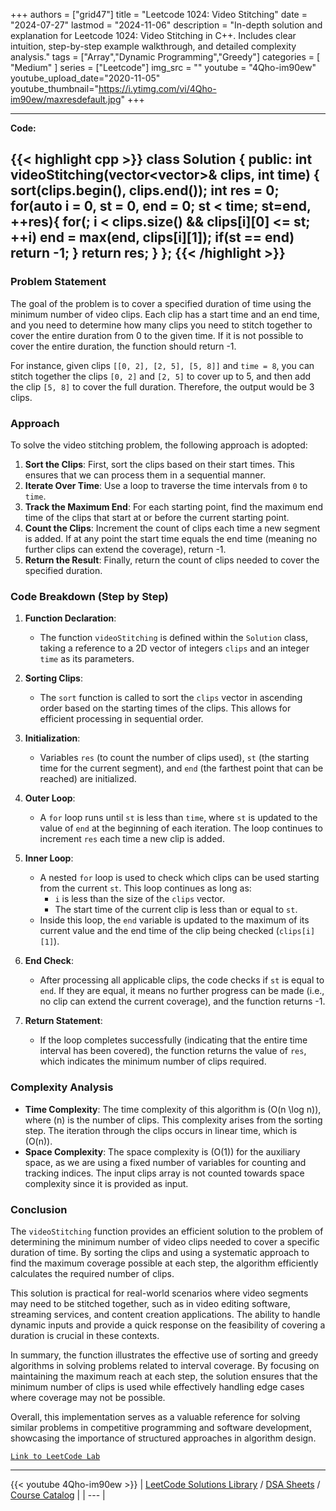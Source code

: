 
+++
authors = ["grid47"]
title = "Leetcode 1024: Video Stitching"
date = "2024-07-27"
lastmod = "2024-11-06"
description = "In-depth solution and explanation for Leetcode 1024: Video Stitching in C++. Includes clear intuition, step-by-step example walkthrough, and detailed complexity analysis."
tags = ["Array","Dynamic Programming","Greedy"]
categories = [
    "Medium"
]
series = ["Leetcode"]
img_src = ""
youtube = "4Qho-im90ew"
youtube_upload_date="2020-11-05"
youtube_thumbnail="https://i.ytimg.com/vi/4Qho-im90ew/maxresdefault.jpg"
+++



---
**Code:**

{{< highlight cpp >}}
class Solution {
public:
    int videoStitching(vector<vector<int>>& clips, int time) {
        sort(clips.begin(), clips.end());
        int res = 0;
        for(auto i = 0, st = 0, end = 0; st < time; st=end, ++res){
            for(; i < clips.size() && clips[i][0] <= st; ++i)
                end = max(end, clips[i][1]);
            if(st == end) return -1;
        }
        return res;
    }
};
{{< /highlight >}}
---


### Problem Statement
The goal of the problem is to cover a specified duration of time using the minimum number of video clips. Each clip has a start time and an end time, and you need to determine how many clips you need to stitch together to cover the entire duration from 0 to the given time. If it is not possible to cover the entire duration, the function should return -1.

For instance, given clips `[[0, 2], [2, 5], [5, 8]]` and `time = 8`, you can stitch together the clips `[0, 2]` and `[2, 5]` to cover up to 5, and then add the clip `[5, 8]` to cover the full duration. Therefore, the output would be 3 clips.

### Approach
To solve the video stitching problem, the following approach is adopted:
1. **Sort the Clips**: First, sort the clips based on their start times. This ensures that we can process them in a sequential manner.
2. **Iterate Over Time**: Use a loop to traverse the time intervals from `0` to `time`.
3. **Track the Maximum End**: For each starting point, find the maximum end time of the clips that start at or before the current starting point.
4. **Count the Clips**: Increment the count of clips each time a new segment is added. If at any point the start time equals the end time (meaning no further clips can extend the coverage), return -1.
5. **Return the Result**: Finally, return the count of clips needed to cover the specified duration.

### Code Breakdown (Step by Step)

1. **Function Declaration**:
   - The function `videoStitching` is defined within the `Solution` class, taking a reference to a 2D vector of integers `clips` and an integer `time` as its parameters.

2. **Sorting Clips**:
   - The `sort` function is called to sort the `clips` vector in ascending order based on the starting times of the clips. This allows for efficient processing in sequential order.

3. **Initialization**:
   - Variables `res` (to count the number of clips used), `st` (the starting time for the current segment), and `end` (the farthest point that can be reached) are initialized.

4. **Outer Loop**:
   - A `for` loop runs until `st` is less than `time`, where `st` is updated to the value of `end` at the beginning of each iteration. The loop continues to increment `res` each time a new clip is added.

5. **Inner Loop**:
   - A nested `for` loop is used to check which clips can be used starting from the current `st`. This loop continues as long as:
     - `i` is less than the size of the `clips` vector.
     - The start time of the current clip is less than or equal to `st`.
   - Inside this loop, the `end` variable is updated to the maximum of its current value and the end time of the clip being checked (`clips[i][1]`).

6. **End Check**:
   - After processing all applicable clips, the code checks if `st` is equal to `end`. If they are equal, it means no further progress can be made (i.e., no clip can extend the current coverage), and the function returns -1.

7. **Return Statement**:
   - If the loop completes successfully (indicating that the entire time interval has been covered), the function returns the value of `res`, which indicates the minimum number of clips required.

### Complexity Analysis
- **Time Complexity**: The time complexity of this algorithm is \(O(n \log n)\), where \(n\) is the number of clips. This complexity arises from the sorting step. The iteration through the clips occurs in linear time, which is \(O(n)\).
- **Space Complexity**: The space complexity is \(O(1)\) for the auxiliary space, as we are using a fixed number of variables for counting and tracking indices. The input clips array is not counted towards space complexity since it is provided as input.

### Conclusion
The `videoStitching` function provides an efficient solution to the problem of determining the minimum number of video clips needed to cover a specific duration of time. By sorting the clips and using a systematic approach to find the maximum coverage possible at each step, the algorithm efficiently calculates the required number of clips.

This solution is practical for real-world scenarios where video segments may need to be stitched together, such as in video editing software, streaming services, and content creation applications. The ability to handle dynamic inputs and provide a quick response on the feasibility of covering a duration is crucial in these contexts.

In summary, the function illustrates the effective use of sorting and greedy algorithms in solving problems related to interval coverage. By focusing on maintaining the maximum reach at each step, the solution ensures that the minimum number of clips is used while effectively handling edge cases where coverage may not be possible.

Overall, this implementation serves as a valuable reference for solving similar problems in competitive programming and software development, showcasing the importance of structured approaches in algorithm design.


[`Link to LeetCode Lab`](https://leetcode.com/problems/video-stitching/description/)

---
{{< youtube 4Qho-im90ew >}}
| [LeetCode Solutions Library](https://grid47.xyz/leetcode/) / [DSA Sheets](https://grid47.xyz/sheets/) / [Course Catalog](https://grid47.xyz/courses/) |
| --- |
